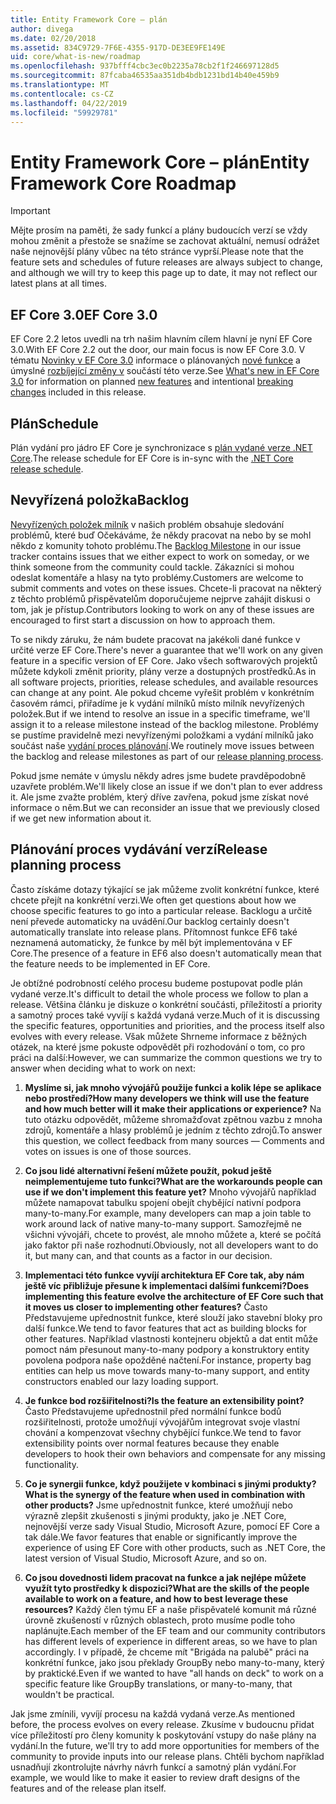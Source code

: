 ```yaml
---
title: Entity Framework Core – plán
author: divega
ms.date: 02/20/2018
ms.assetid: 834C9729-7F6E-4355-917D-DE3EE9FE149E
uid: core/what-is-new/roadmap
ms.openlocfilehash: 937bfff4cbc3ec0b2235a78cb2f1f246697128d5
ms.sourcegitcommit: 87fcaba46535aa351db4bdb1231bd14b40e459b9
ms.translationtype: MT
ms.contentlocale: cs-CZ
ms.lasthandoff: 04/22/2019
ms.locfileid: "59929781"
---
```

# <a name="entity-framework-core-roadmap"></a><span data-ttu-id="51d1e-102">Entity Framework Core – plán</span><span class="sxs-lookup"><span data-stu-id="51d1e-102">Entity Framework Core Roadmap</span></span>

> [!IMPORTANT]
> <span data-ttu-id="51d1e-103">Mějte prosím na paměti, že sady funkcí a plány budoucích verzí se vždy mohou změnit a přestože se snažíme se zachovat aktuální, nemusí odrážet naše nejnovější plány vůbec na této stránce vyprší.</span><span class="sxs-lookup"><span data-stu-id="51d1e-103">Please note that the feature sets and schedules of future releases are always subject to change, and although we will try to keep this page up to date, it may not reflect our latest plans at all times.</span></span>

## <a name="ef-core-30"></a><span data-ttu-id="51d1e-104">EF Core 3.0</span><span class="sxs-lookup"><span data-stu-id="51d1e-104">EF Core 3.0</span></span>

<span data-ttu-id="51d1e-105">EF Core 2.2 letos uvedli na trh našim hlavním cílem hlavní je nyní EF Core 3.0.</span><span class="sxs-lookup"><span data-stu-id="51d1e-105">With EF Core 2.2 out the door, our main focus is now EF Core 3.0.</span></span>
<span data-ttu-id="51d1e-106">V tématu [Novinky v EF Core 3.0](xref:core/what-is-new/ef-core-3.0/index) informace o plánovaných [nové funkce](xref:core/what-is-new/ef-core-3.0/features) a úmyslné [rozbíjející změny v](xref:core/what-is-new/ef-core-3.0/breaking-changes) součástí této verze.</span><span class="sxs-lookup"><span data-stu-id="51d1e-106">See [What's new in EF Core 3.0](xref:core/what-is-new/ef-core-3.0/index) for information on planned [new features](xref:core/what-is-new/ef-core-3.0/features) and intentional [breaking changes](xref:core/what-is-new/ef-core-3.0/breaking-changes) included in this release.</span></span>

## <a name="schedule"></a><span data-ttu-id="51d1e-107">Plán</span><span class="sxs-lookup"><span data-stu-id="51d1e-107">Schedule</span></span>

<span data-ttu-id="51d1e-108">Plán vydání pro jádro EF Core je synchronizace s [plán vydané verze .NET Core](https://github.com/dotnet/core/blob/master/roadmap.md).</span><span class="sxs-lookup"><span data-stu-id="51d1e-108">The release schedule for EF Core is in-sync with the [.NET Core release schedule](https://github.com/dotnet/core/blob/master/roadmap.md).</span></span>

## <a name="backlog"></a><span data-ttu-id="51d1e-109">Nevyřízená položka</span><span class="sxs-lookup"><span data-stu-id="51d1e-109">Backlog</span></span>

<span data-ttu-id="51d1e-110">[Nevyřízených položek milník](https://github.com/aspnet/EntityFrameworkCore/issues?q=is%3Aopen+is%3Aissue+milestone%3ABacklog+sort%3Areactions-%2B1-desc) v našich problém obsahuje sledování problémů, které buď Očekáváme, že někdy pracovat na nebo by se mohl někdo z komunity tohoto problému.</span><span class="sxs-lookup"><span data-stu-id="51d1e-110">The [Backlog Milestone](https://github.com/aspnet/EntityFrameworkCore/issues?q=is%3Aopen+is%3Aissue+milestone%3ABacklog+sort%3Areactions-%2B1-desc) in our issue tracker contains issues that we either expect to work on someday, or we think someone from the community could tackle.</span></span>
<span data-ttu-id="51d1e-111">Zákazníci si mohou odeslat komentáře a hlasy na tyto problémy.</span><span class="sxs-lookup"><span data-stu-id="51d1e-111">Customers are welcome to submit comments and votes on these issues.</span></span>
<span data-ttu-id="51d1e-112">Chcete-li pracovat na některý z těchto problémů přispěvatelům doporučujeme nejprve zahájit diskusi o tom, jak je přístup.</span><span class="sxs-lookup"><span data-stu-id="51d1e-112">Contributors looking to work on any of these issues are encouraged to first start a discussion on how to approach them.</span></span>

<span data-ttu-id="51d1e-113">To se nikdy záruku, že nám budete pracovat na jakékoli dané funkce v určité verze EF Core.</span><span class="sxs-lookup"><span data-stu-id="51d1e-113">There's never a guarantee that we'll work on any given feature in a specific version of EF Core.</span></span>
<span data-ttu-id="51d1e-114">Jako všech softwarových projektů můžete kdykoli změnit priority, plány verze a dostupných prostředků.</span><span class="sxs-lookup"><span data-stu-id="51d1e-114">As in all software projects, priorities, release schedules, and available resources can change at any point.</span></span>
<span data-ttu-id="51d1e-115">Ale pokud chceme vyřešit problém v konkrétním časovém rámci, přiřadíme je k vydání milníků místo milník nevyřízených položek.</span><span class="sxs-lookup"><span data-stu-id="51d1e-115">But if we intend to resolve an issue in a specific timeframe, we'll assign it to a release milestone instead of the backlog milestone.</span></span>
<span data-ttu-id="51d1e-116">Problémy se pustíme pravidelně mezi nevyřízenými položkami a vydání milníků jako součást naše [vydání proces plánování](#release-planning-process).</span><span class="sxs-lookup"><span data-stu-id="51d1e-116">We routinely move issues between the backlog and release milestones as part of our [release planning process](#release-planning-process).</span></span>

<span data-ttu-id="51d1e-117">Pokud jsme nemáte v úmyslu někdy adres jsme budete pravděpodobně uzavřete problém.</span><span class="sxs-lookup"><span data-stu-id="51d1e-117">We'll likely close an issue if we don't plan to ever address it.</span></span>
<span data-ttu-id="51d1e-118">Ale jsme zvažte problém, který dříve zavřena, pokud jsme získat nové informace o něm.</span><span class="sxs-lookup"><span data-stu-id="51d1e-118">But we can reconsider an issue that we previously closed if we get new information about it.</span></span>

## <a name="release-planning-process"></a><span data-ttu-id="51d1e-119">Plánování proces vydávání verzí</span><span class="sxs-lookup"><span data-stu-id="51d1e-119">Release planning process</span></span>

<span data-ttu-id="51d1e-120">Často získáme dotazy týkající se jak můžeme zvolit konkrétní funkce, které chcete přejít na konkrétní verzi.</span><span class="sxs-lookup"><span data-stu-id="51d1e-120">We often get questions about how we choose specific features to go into a particular release.</span></span>
<span data-ttu-id="51d1e-121">Backlogu a určitě není převede automaticky na uvádění.</span><span class="sxs-lookup"><span data-stu-id="51d1e-121">Our backlog certainly doesn't automatically translate into release plans.</span></span>
<span data-ttu-id="51d1e-122">Přítomnost funkce EF6 také neznamená automaticky, že funkce by měl být implementována v EF Core.</span><span class="sxs-lookup"><span data-stu-id="51d1e-122">The presence of a feature in EF6 also doesn't automatically mean that the feature needs to be implemented in EF Core.</span></span>

<span data-ttu-id="51d1e-123">Je obtížné podrobností celého procesu budeme postupovat podle plán vydané verze.</span><span class="sxs-lookup"><span data-stu-id="51d1e-123">It's difficult to detail the whole process we follow to plan a release.</span></span>
<span data-ttu-id="51d1e-124">Většina článku je diskuze o konkrétní součásti, příležitostí a priority a samotný proces také vyvíjí s každá vydaná verze.</span><span class="sxs-lookup"><span data-stu-id="51d1e-124">Much of it is discussing the specific features, opportunities and priorities, and the process itself also evolves with every release.</span></span>
<span data-ttu-id="51d1e-125">Však můžete Shrneme informace z běžných otázek, na které jsme pokuste odpovědět při rozhodování o tom, co pro práci na další:</span><span class="sxs-lookup"><span data-stu-id="51d1e-125">However, we can summarize the common questions we try to answer when deciding what to work on next:</span></span>

1. <span data-ttu-id="51d1e-126">**Myslíme si, jak mnoho vývojářů použije funkci a kolik lépe se aplikace nebo prostředí?**</span><span class="sxs-lookup"><span data-stu-id="51d1e-126">**How many developers we think will use the feature and how much better will it make their applications or experience?**</span></span> <span data-ttu-id="51d1e-127">Na tuto otázku odpovědět, můžeme shromažďovat zpětnou vazbu z mnoha zdrojů, komentáře a hlasy problémů je jedním z těchto zdrojů.</span><span class="sxs-lookup"><span data-stu-id="51d1e-127">To answer this question, we collect feedback from many sources — Comments and votes on issues is one of those sources.</span></span>

2. <span data-ttu-id="51d1e-128">**Co jsou lidé alternativní řešení můžete použít, pokud ještě neimplementujeme tuto funkci?**</span><span class="sxs-lookup"><span data-stu-id="51d1e-128">**What are the workarounds people can use if we don't implement this feature yet?**</span></span> <span data-ttu-id="51d1e-129">Mnoho vývojářů například můžete namapovat tabulku spojení obejít chybějící nativní podpora many-to-many.</span><span class="sxs-lookup"><span data-stu-id="51d1e-129">For example, many developers can map a join table to work around lack of native many-to-many support.</span></span> <span data-ttu-id="51d1e-130">Samozřejmě ne všichni vývojáři, chcete to provést, ale mnoho můžete a, které se počítá jako faktor při naše rozhodnutí.</span><span class="sxs-lookup"><span data-stu-id="51d1e-130">Obviously, not all developers want to do it, but many can, and that counts as a factor in our decision.</span></span>

3. <span data-ttu-id="51d1e-131">**Implementaci této funkce vyvíjí architektura EF Core tak, aby nám ještě víc přibližuje přesune k implementaci dalšími funkcemi?**</span><span class="sxs-lookup"><span data-stu-id="51d1e-131">**Does implementing this feature evolve the architecture of EF Core such that it moves us closer to implementing other features?**</span></span> <span data-ttu-id="51d1e-132">Často Představujeme upřednostnit funkce, které slouží jako stavební bloky pro další funkce.</span><span class="sxs-lookup"><span data-stu-id="51d1e-132">We tend to favor features that act as building blocks for other features.</span></span> <span data-ttu-id="51d1e-133">Například vlastnosti kontejneru objektů a dat entit může pomoct nám přesunout many-to-many podpory a konstruktory entity povolena podpora naše opožděné načtení.</span><span class="sxs-lookup"><span data-stu-id="51d1e-133">For instance, property bag entities can help us move towards many-to-many support, and entity constructors enabled our lazy loading support.</span></span>

4. <span data-ttu-id="51d1e-134">**Je funkce bod rozšiřitelnosti?**</span><span class="sxs-lookup"><span data-stu-id="51d1e-134">**Is the feature an extensibility point?**</span></span> <span data-ttu-id="51d1e-135">Často Představujeme upřednostnil před normální funkce bodů rozšiřitelnosti, protože umožňují vývojářům integrovat svoje vlastní chování a kompenzovat všechny chybějící funkce.</span><span class="sxs-lookup"><span data-stu-id="51d1e-135">We tend to favor extensibility points over normal features because they enable developers to hook their own behaviors and compensate for any missing functionality.</span></span>

5. <span data-ttu-id="51d1e-136">**Co je synergii funkce, když použijete v kombinaci s jinými produkty?**</span><span class="sxs-lookup"><span data-stu-id="51d1e-136">**What is the synergy of the feature when used in combination with other products?**</span></span> <span data-ttu-id="51d1e-137">Jsme upřednostnit funkce, které umožňují nebo výrazně zlepšit zkušenosti s jinými produkty, jako je .NET Core, nejnovější verze sady Visual Studio, Microsoft Azure, pomocí EF Core a tak dále.</span><span class="sxs-lookup"><span data-stu-id="51d1e-137">We favor features that enable or significantly improve the experience of using EF Core with other products, such as .NET Core, the latest version of Visual Studio, Microsoft Azure, and so on.</span></span>

6. <span data-ttu-id="51d1e-138">**Co jsou dovednosti lidem pracovat na funkce a jak nejlépe můžete využít tyto prostředky k dispozici?**</span><span class="sxs-lookup"><span data-stu-id="51d1e-138">**What are the skills of the people available to work on a feature, and how to best leverage these resources?**</span></span> <span data-ttu-id="51d1e-139">Každý člen týmu EF a naše přispěvatelé komunit má různé úrovně zkušeností v různých oblastech, proto musíme podle toho naplánujte.</span><span class="sxs-lookup"><span data-stu-id="51d1e-139">Each member of the EF team and our community contributors has different levels of experience in different areas, so we have to plan accordingly.</span></span> <span data-ttu-id="51d1e-140">I v případě, že chceme mít "Brigáda na palubě" práci na konkrétní funkce, jako jsou překlady GroupBy nebo many-to-many, který by praktické.</span><span class="sxs-lookup"><span data-stu-id="51d1e-140">Even if we wanted to have "all hands on deck" to work on a specific feature like GroupBy translations, or many-to-many, that wouldn't be practical.</span></span>

<span data-ttu-id="51d1e-141">Jak jsme zmínili, vyvíjí procesu na každá vydaná verze.</span><span class="sxs-lookup"><span data-stu-id="51d1e-141">As mentioned before, the process evolves on every release.</span></span>
<span data-ttu-id="51d1e-142">Zkusíme v budoucnu přidat více příležitostí pro členy komunity k poskytování vstupy do naše plány na vydání.</span><span class="sxs-lookup"><span data-stu-id="51d1e-142">In the future, we'll try to add more opportunities for members of the community to provide inputs into our release plans.</span></span>
<span data-ttu-id="51d1e-143">Chtěli bychom například usnadňují zkontrolujte návrhy návrh funkcí a samotný plán vydání.</span><span class="sxs-lookup"><span data-stu-id="51d1e-143">For example, we would like to make it easier to review draft designs of the features and of the release plan itself.</span></span>
